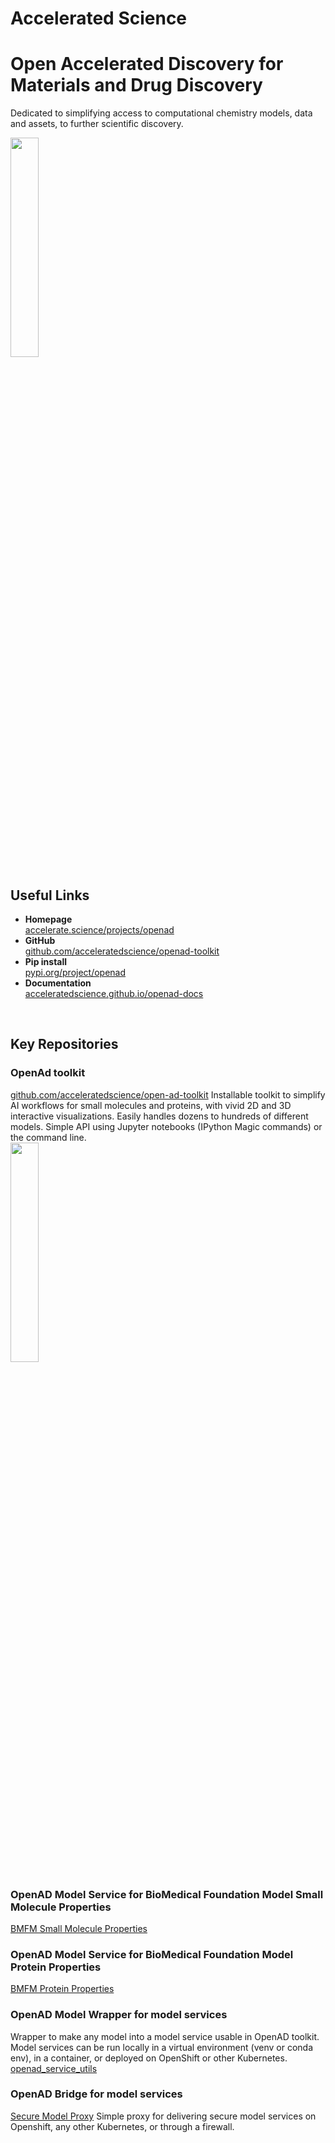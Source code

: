 # Accelerated Science 
# Open Accelerated Discovery for Materials and Drug Discovery

Dedicated to simplifying access to computational chemistry models, data and assets, to further scientific discovery.

<img src="https://github.com/user-attachments/assets/684f090b-92a8-41a0-a805-5fd38204d5f4" width="30%" height="30%" >


## Useful Links
- **Homepage**<br>
  [accelerate.science/projects/openad](https://accelerate.science/projects/openad)
- **GitHub**<br>
  [github.com/acceleratedscience/openad-toolkit](https://github.com/acceleratedscience/openad-toolkit)
- **Pip install**<br>
  [pypi.org/project/openad](https://pypi.org/project/openad)
- **Documentation**<br>
  [acceleratedscience.github.io/openad-docs](https://acceleratedscience.github.io/openad-docs)
<br>

## Key Repositories
  ### OpenAd toolkit
  [github.com/acceleratedscience/open-ad-toolkit](https://github.com/acceleratedscience/open-ad-toolkit)
  Installable toolkit to simplify AI workflows for small molecules and proteins, with vivid 2D and 3D interactive visualizations. Easily handles dozens to hundreds of different models. Simple API using Jupyter notebooks (IPython Magic commands) or the command line. 
<br> <img src="https://github.com/user-attachments/assets/226d5a39-5098-4d8f-bcb9-7990e0277edc" width="30%" height="30%" >

  ### OpenAD Model Service for BioMedical Foundation Model Small Molecule Properties 
  [BMFM Small Molecule Properties](https://github.com/acceleratedscience/bmfm-sm)
  
  ### OpenAD Model Service for BioMedical Foundation Model Protein Properties 
  [BMFM Protein Properties](https://github.com/acceleratedscience/bmfm_mammal_inference)

  ### OpenAD Model Wrapper for model services
  Wrapper to make any model into a model service usable in OpenAD toolkit. Model services can be run locally in a virtual environment (venv or conda env), in a container, or deployed on OpenShift or other Kubernetes.
  [openad_service_utils](https://github.com/acceleratedscience/openad_service_utils)

  ### OpenAD Bridge for model services
  [Secure Model Proxy](https://github.com/acceleratedscience/guardian)
  Simple proxy for delivering secure model services on Openshift, any other Kubernetes, or through a firewall.
